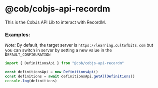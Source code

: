 # @cob/cobjs-api-recordm

This is the CobJs API Lib to interact with RecordM.

### Examples:

*Note:* By default, the target server is `https://learning.cultofbits.com` but you can switch in server by setting a new value in the `DEFAULT_CONFIGURATION`

```typescript
import { DefinitionsApi } from "@cob/cobjs-api-recordm"

const definitionsApi = new DefinitionsApi()
const definitions = await definitionsApi.getAllDefinitions()
console.log(definitions)
```
